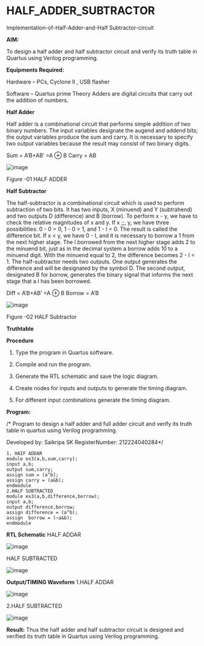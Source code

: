 # HALF_ADDER_SUBTRACTOR

Implementation-of-Half-Adder-and-Half Subtractor-circuit

**AIM:**

To design a half adder and half subtractor circuit and verify its truth table in Quartus using Verilog programming.

**Equipments Required:**

Hardware – PCs, Cyclone II , USB flasher 

Software – Quartus prime Theory Adders are digital circuits that carry out the addition of numbers.

**Half Adder**

Half adder is a combinational circuit that performs simple addition of two binary numbers. The input variables designate the augend and addend bits; the output variables produce the sum and carry. It is necessary to specify two output variables because the result may consist of two binary digits.

Sum = A’B+AB’ =A ⊕ B Carry = AB

![image](https://github.com/naavaneetha/HALF_ADDER_SUBTRACTOR/assets/154305477/bd4a0b2c-cdbc-4184-ab08-81578f121e1f)

Figure -01 HALF ADDER

**Half Subtractor**

The half-subtractor is a combinational circuit which is used to perform subtraction of two bits. It has two inputs, X (minuend) and Y (subtrahend) and two outputs D (difference) and B (borrow). To perform x - y, we have to check the relative magnitudes of x and y. If x ;;, y, we have three possibilities: 0 - 0 = 0, 1 - 0 = 1, and 1 - I = 0. The result is called the difference bit. If x < y, we have 0 - I, and it is necessary to borrow a 1 from the next higher stage. The I borrowed from the next higher stage adds 2 to the minuend bit, just as in the decimal system a borrow adds 10 to a minuend digit. With the minuend equal to 2, the difference becomes 2 - I = 1. The half-subtractor needs two outputs. One output generates the difference and will be designated by the symbol D. The second output, designated B for borrow, generates the binary signal that informs the next stage that a I has been borrowed. 

Diff = A’B+AB’ =A ⊕ B
Borrow = A’B

 ![image](https://github.com/naavaneetha/HALF_ADDER_SUBTRACTOR/assets/154305477/d76b099c-513f-4e7c-843a-e2fd028a531a)

Figure -02 HALF Subtractor

**Truthtable**

**Procedure**

1.	Type the program in Quartus software.

2.	Compile and run the program.

3.	Generate the RTL schematic and save the logic diagram.

4.	Create nodes for inputs and outputs to generate the timing diagram.

5.	For different input combinations generate the timing diagram.


**Program:**

/* Program to design a half adder and full adder circuit and verify its truth table in quartus using Verilog programming.

Developed by: Saikripa SK
RegisterNumber: 212224040284*/
```
1. HAIF ADDAR
module ex3(a,b,sum,carry);
input a,b;
output sum,carry;
assign sum = (a^b);
assign carry = (a&b);
endmodule
2.HALF SUBTRACTED
module ex3(a,b,difference,borrow);
input a,b;
output difference,borrow;
assign difference = (a^b);
assign  borrow = (~a&b);
endmodule
```

**RTL Schematic**
HALF ADDAR

![image](https://github.com/user-attachments/assets/c98f9dca-1d66-4e82-98d4-144e8ee2eb77)

HALF SUBTRACTED

![image](https://github.com/user-attachments/assets/4cc159f8-6972-4b6b-837a-1144fba1558d)


**Output/TIMING Waveform**
1.HALF ADDAR

![image](https://github.com/user-attachments/assets/5f89506a-c83b-49b5-a04f-a84105dc8feb)

2.HALF SUBTRACTED

![image](https://github.com/user-attachments/assets/9eb7ea9c-f743-4400-b24e-ec592d8c4a14)


**Result:**
Thus the half adder and half subtractor circuit is designed and verified its truth table in Quartus using Verilog programming.
